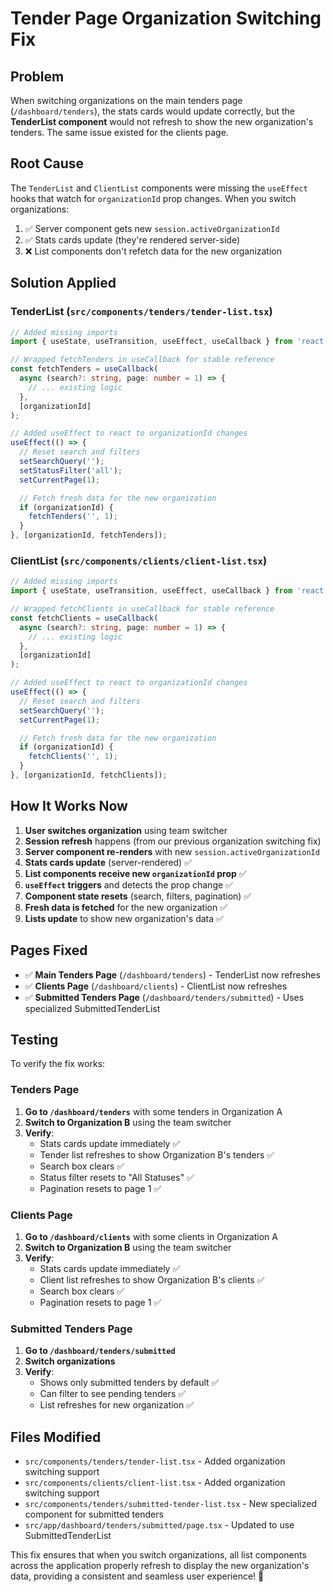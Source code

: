 # Tender Page Organization Switching Fix

## Problem

When switching organizations on the main tenders page (`/dashboard/tenders`), the stats cards would update correctly, but the **TenderList component** would not refresh to show the new organization's tenders. The same issue existed for the clients page.

## Root Cause

The `TenderList` and `ClientList` components were missing the `useEffect` hooks that watch for `organizationId` prop changes. When you switch organizations:

1. ✅ Server component gets new `session.activeOrganizationId`
2. ✅ Stats cards update (they're rendered server-side)
3. ❌ List components don't refetch data for the new organization

## Solution Applied

### TenderList (`src/components/tenders/tender-list.tsx`)

```typescript
// Added missing imports
import { useState, useTransition, useEffect, useCallback } from 'react';

// Wrapped fetchTenders in useCallback for stable reference
const fetchTenders = useCallback(
  async (search?: string, page: number = 1) => {
    // ... existing logic
  },
  [organizationId]
);

// Added useEffect to react to organizationId changes
useEffect(() => {
  // Reset search and filters
  setSearchQuery('');
  setStatusFilter('all');
  setCurrentPage(1);

  // Fetch fresh data for the new organization
  if (organizationId) {
    fetchTenders('', 1);
  }
}, [organizationId, fetchTenders]);
```

### ClientList (`src/components/clients/client-list.tsx`)

```typescript
// Added missing imports
import { useState, useTransition, useEffect, useCallback } from 'react';

// Wrapped fetchClients in useCallback for stable reference
const fetchClients = useCallback(
  async (search?: string, page: number = 1) => {
    // ... existing logic
  },
  [organizationId]
);

// Added useEffect to react to organizationId changes
useEffect(() => {
  // Reset search and filters
  setSearchQuery('');
  setCurrentPage(1);

  // Fetch fresh data for the new organization
  if (organizationId) {
    fetchClients('', 1);
  }
}, [organizationId, fetchClients]);
```

## How It Works Now

1. **User switches organization** using team switcher
2. **Session refresh** happens (from our previous organization switching fix)
3. **Server component re-renders** with new `session.activeOrganizationId`
4. **Stats cards update** (server-rendered) ✅
5. **List components receive new `organizationId` prop** ✅
6. **`useEffect` triggers** and detects the prop change ✅
7. **Component state resets** (search, filters, pagination) ✅
8. **Fresh data is fetched** for the new organization ✅
9. **Lists update** to show new organization's data ✅

## Pages Fixed

- ✅ **Main Tenders Page** (`/dashboard/tenders`) - TenderList now refreshes
- ✅ **Clients Page** (`/dashboard/clients`) - ClientList now refreshes
- ✅ **Submitted Tenders Page** (`/dashboard/tenders/submitted`) - Uses specialized SubmittedTenderList

## Testing

To verify the fix works:

### Tenders Page

1. **Go to `/dashboard/tenders`** with some tenders in Organization A
2. **Switch to Organization B** using the team switcher
3. **Verify**:
   - Stats cards update immediately ✅
   - Tender list refreshes to show Organization B's tenders ✅
   - Search box clears ✅
   - Status filter resets to "All Statuses" ✅
   - Pagination resets to page 1 ✅

### Clients Page

1. **Go to `/dashboard/clients`** with some clients in Organization A
2. **Switch to Organization B** using the team switcher
3. **Verify**:
   - Stats cards update immediately ✅
   - Client list refreshes to show Organization B's clients ✅
   - Search box clears ✅
   - Pagination resets to page 1 ✅

### Submitted Tenders Page

1. **Go to `/dashboard/tenders/submitted`**
2. **Switch organizations**
3. **Verify**:
   - Shows only submitted tenders by default ✅
   - Can filter to see pending tenders ✅
   - List refreshes for new organization ✅

## Files Modified

- `src/components/tenders/tender-list.tsx` - Added organization switching support
- `src/components/clients/client-list.tsx` - Added organization switching support
- `src/components/tenders/submitted-tender-list.tsx` - New specialized component for submitted tenders
- `src/app/dashboard/tenders/submitted/page.tsx` - Updated to use SubmittedTenderList

This fix ensures that when you switch organizations, all list components across the application properly refresh to display the new organization's data, providing a consistent and seamless user experience! 🚀
